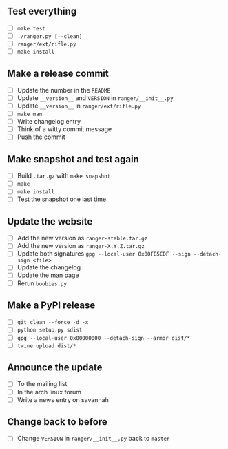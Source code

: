 Test everything
----------------
- [ ] `make test`
- [ ] `./ranger.py [--clean]`
- [ ] `ranger/ext/rifle.py`
- [ ] `make install`

Make a release commit
---------------------
- [ ] Update the number in the `README`
- [ ] Update `__version__` and `VERSION` in `ranger/__init__.py`
- [ ] Update `__version__` in `ranger/ext/rifle.py`
- [ ] `make man`
- [ ] Write changelog entry
- [ ] Think of a witty commit message
- [ ] Push the commit

Make snapshot and test again
----------------------------
- [ ] Build `.tar.gz` with `make snapshot`
- [ ] `make`
- [ ] `make install`
- [ ] Test the snapshot one last time

Update the website
------------------
- [ ] Add the new version as `ranger-stable.tar.gz`
- [ ] Add the new version as `ranger-X.Y.Z.tar.gz`
- [ ] Update both signatures `gpg --local-user 0x00FB5CDF --sign --detach-sign <file>`
- [ ] Update the changelog
- [ ] Update the man page
- [ ] Rerun `boobies.py`

Make a PyPI release
-------------------
- [ ] `git clean --force -d -x`
- [ ] `python setup.py sdist`
- [ ] `gpg --local-user 0x00000000 --detach-sign --armor dist/*`
- [ ] `twine upload dist/*`

Announce the update
-------------------
- [ ] To the mailing list
- [ ] In the arch linux forum
- [ ] Write a news entry on savannah

Change back to before
---------------------
- [ ] Change `VERSION` in `ranger/__init__.py` back to `master`
